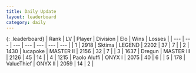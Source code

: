 ```yaml
---
title: Daily Update
layout: leaderboard
category: daily
---
```


{: .leaderboard}
| Rank | LV | Player | Division | Elo | Wins | Losses |
| --- | --- | --- | --- | --- | --- | --- |
| <span data-change="3">1</span> | 2918 | <span title="ID: 353063">Sktima</span> | LEGEND | <span data-change="202">2202</span> | <span data-change="32">37</span> | <span data-change="6">7</span> |
| <span data-change="0">2</span> | 1430 | <span title="ID: 41925">lucapoke</span> | MASTER II | <span data-change="131">2156</span> | <span data-change="23">32</span> | <span data-change="5">7</span> |
| <span data-change="-2">3</span> | 1637 | <span title="ID: 337810">Dregun</span> | MASTER III | <span data-change="12">2126</span> | <span data-change="4">45</span> | <span data-change="2">14</span> |
| <span data-change="14">4</span> | 1215 | <span title="ID: 512212">Paolo Aluffi</span> | ONYX I | <span data-change="146">2075</span> | <span data-change="15">40</span> | <span data-change="2">6</span> |
| <span data-change="-">5</span> | 178 | <span title="ID: 497604">ValueThief</span> | ONYX II | <span data-change="-">2059</span> | <span data-change="-">14</span> | <span data-change="-">2</span> |